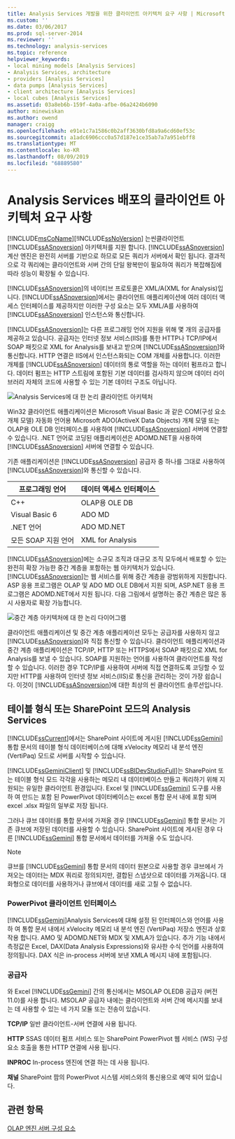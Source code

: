 ```yaml
---
title: Analysis Services 개발을 위한 클라이언트 아키텍처 요구 사항 | Microsoft Docs
ms.custom: ''
ms.date: 03/06/2017
ms.prod: sql-server-2014
ms.reviewer: ''
ms.technology: analysis-services
ms.topic: reference
helpviewer_keywords:
- local mining models [Analysis Services]
- Analysis Services, architecture
- providers [Analysis Services]
- data pumps [Analysis Services]
- client architecture [Analysis Services]
- local cubes [Analysis Services]
ms.assetid: 03a8eb6b-159f-4a0a-afbe-06a2424b6090
author: minewiskan
ms.author: owend
manager: craigg
ms.openlocfilehash: e91e1c7a1586c0b2aff3630bfd8a9a6cd60ef53c
ms.sourcegitcommit: a1adc6906ccc0a57d187e1ce35ab7a7a951ebff8
ms.translationtype: MT
ms.contentlocale: ko-KR
ms.lasthandoff: 08/09/2019
ms.locfileid: "68889580"
---
```

# <a name="client-architecture-requirements-for-analysis-services-development"></a>Analysis Services 배포의 클라이언트 아키텍처 요구 사항
  [!INCLUDE[msCoName](../../../includes/msconame-md.md)][!INCLUDE[ssNoVersion](../../../includes/ssnoversion-md.md)] 는씬클라이언트[!INCLUDE[ssASnoversion](../../../includes/ssasnoversion-md.md)] 아키텍처를 지원 합니다. [!INCLUDE[ssASnoversion](../../../includes/ssasnoversion-md.md)] 계산 엔진은 완전히 서버를 기반으로 하므로 모든 쿼리가 서버에서 확인 됩니다. 결과적으로 각 쿼리에는 클라이언트와 서버 간의 단일 왕복만이 필요하여 쿼리가 복잡해짐에 따라 성능이 확장될 수 있습니다.  
  
 [!INCLUDE[ssASnoversion](../../../includes/ssasnoversion-md.md)]의 네이티브 프로토콜은 XML/A(XML for Analysis)입니다. [!INCLUDE[ssASnoversion](../../../includes/ssasnoversion-md.md)]에서는 클라이언트 애플리케이션에 여러 데이터 액세스 인터페이스를 제공하지만 이러한 구성 요소는 모두 XML/A를 사용하여 [!INCLUDE[ssASnoversion](../../../includes/ssasnoversion-md.md)] 인스턴스와 통신합니다.  
  
 [!INCLUDE[ssASnoversion](../../../includes/ssasnoversion-md.md)]는 다른 프로그래밍 언어 지원을 위해 몇 개의 공급자를 제공하고 있습니다. 공급자는 인터넷 정보 서비스(IIS)를 통한 HTTP나 TCP/IP에서 SOAP 패킷으로 XML for Analysis를 보내고 받으며 [!INCLUDE[ssASnoversion](../../../includes/ssasnoversion-md.md)]와 통신합니다. HTTP 연결은 IIS에서 인스턴스화되는 COM 개체를 사용합니다. 이러한 개체를 [!INCLUDE[ssASnoversion](../../../includes/ssasnoversion-md.md)] 데이터의 통로 역할을 하는 데이터 펌프라고 합니다. 데이터 펌프는 HTTP 스트림에 포함된 기본 데이터를 검사하지 않으며 데이터 라이브러리 자체의 코드에 사용할 수 있는 기본 데이터 구조도 아닙니다.  
  
 ![Analysis Services에 대 한 논리 클라이언트 아키텍처](https://docs.microsoft.com/analysis-services/analysis-services/dev-guide/media/as-clientarch9.gif "Analysis Services에 대 한 논리 클라이언트 아키텍처")  
  
 Win32 클라이언트 애플리케이션은 Microsoft Visual Basic 과 같은 COM(구성 요소 개체 모델) 자동화 언어용 Microsoft ADO(ActiveX Data Objects) 개체 모델 또는 OLAP용 OLE DB 인터페이스를 사용하여 [!INCLUDE[ssASnoversion](../../../includes/ssasnoversion-md.md)] 서버에 연결할 수 있습니다. .NET 언어로 코딩된 애플리케이션은 ADOMD.NET을 사용하여 [!INCLUDE[ssASnoversion](../../../includes/ssasnoversion-md.md)] 서버에 연결할 수 있습니다.  
  
 기존 애플리케이션은 [!INCLUDE[ssASnoversion](../../../includes/ssasnoversion-md.md)] 공급자 중 하나를 그대로 사용하여 [!INCLUDE[ssASnoversion](../../../includes/ssasnoversion-md.md)]와 통신할 수 있습니다.  
  
|프로그래밍 언어|데이터 액세스 인터페이스|  
|--------------------------|---------------------------|  
|C++|OLAP용 OLE DB|  
|Visual Basic 6|ADO MD|  
|.NET 언어|ADO MD.NET|  
|모든 SOAP 지원 언어|XML for Analysis|  
  
 [!INCLUDE[ssASnoversion](../../../includes/ssasnoversion-md.md)]에는 소규모 조직과 대규모 조직 모두에서 배포할 수 있는 완전히 확장 가능한 중간 계층을 포함하는 웹 아키텍처가 있습니다. [!INCLUDE[ssASnoversion](../../../includes/ssasnoversion-md.md)]는 웹 서비스를 위해 중간 계층을 광범위하게 지원합니다. ASP 응용 프로그램은 OLAP 및 ADO MD OLE DB에서 지원 되며, ASP.NET 응용 프로그램은 ADOMD.NET에서 지원 됩니다. 다음 그림에서 설명하는 중간 계층은 많은 동시 사용자로 확장 가능합니다.  
  
 ![중간 계층 아키텍처에 대 한 논리 다이어그램](https://docs.microsoft.com/analysis-services/analysis-services/dev-guide/media/as-midtierarch9.gif "중간 계층 아키텍처에 대 한 논리 다이어그램")  
  
 클라이언트 애플리케이션 및 중간 계층 애플리케이션 모두는 공급자를 사용하지 않고 [!INCLUDE[ssASnoversion](../../../includes/ssasnoversion-md.md)]와 직접 통신할 수 있습니다. 클라이언트 애플리케이션과 중간 계층 애플리케이션은 TCP/IP, HTTP 또는 HTTPS에서 SOAP 패킷으로 XML for Analysis를 보낼 수 있습니다. SOAP를 지원하는 언어를 사용하여 클라이언트를 작성할 수 있습니다. 이러한 경우 TCP/IP를 사용하여 서버에 직접 연결하도록 코딩할 수 있지만 HTTP를 사용하여 인터넷 정보 서비스(IIS)로 통신을 관리하는 것이 가장 쉽습니다. 이것이 [!INCLUDE[ssASnoversion](../../../includes/ssasnoversion-md.md)]에 대한 최상의 씬 클라이언트 솔루션입니다.  
  
## <a name="analysis-services-in-tabular-or-sharepoint-mode"></a>테이블 형식 또는 SharePoint 모드의 Analysis Services  
 [!INCLUDE[ssCurrent](../../../includes/sscurrent-md.md)]에서는 SharePoint 사이트에 게시된 [!INCLUDE[ssGemini](../../../includes/ssgemini-md.md)] 통합 문서의 테이블 형식 데이터베이스에 대해 xVelocity 메모리 내 분석 엔진(VertiPaq) 모드로 서버를 시작할 수 있습니다.  
  
 [!INCLUDE[ssGeminiClient](../../../includes/ssgeminiclient-md.md)] 및 [!INCLUDE[ssBIDevStudioFull](../../../includes/ssbidevstudiofull-md.md)]는 SharePoint 또는 테이블 형식 모드 각각을 사용하는 메모리 내 데이터베이스 만들고 쿼리하기 위해 지원되는 유일한 클라이언트 환경입니다. Excel 및 [!INCLUDE[ssGemini](../../../includes/ssgemini-md.md)] 도구를 사용 하 여 만드는 포함 된 PowerPivot 데이터베이스는 excel 통합 문서 내에 포함 되며 excel .xlsx 파일의 일부로 저장 됩니다.  
  
 그러나 큐브 데이터를 통합 문서에 가져올 경우 [!INCLUDE[ssGemini](../../../includes/ssgemini-md.md)] 통합 문서는 기존 큐브에 저장된 데이터를 사용할 수 있습니다. SharePoint 사이트에 게시된 경우 다른 [!INCLUDE[ssGemini](../../../includes/ssgemini-md.md)] 통합 문서에서 데이터를 가져올 수도 있습니다.  
  
> [!NOTE]  
>  큐브를 [!INCLUDE[ssGemini](../../../includes/ssgemini-md.md)] 통합 문서의 데이터 원본으로 사용할 경우 큐브에서 가져오는 데이터는 MDX 쿼리로 정의되지만, 결합된 스냅샷으로 데이터를 가져옵니다. 대화형으로 데이터를 사용하거나 큐브에서 데이터를 새로 고칠 수 없습니다.  
  
### <a name="interfaces-for-powerpivot-client"></a>PowerPivot 클라이언트 인터페이스  
 [!INCLUDE[ssGemini](../../../includes/ssgemini-md.md)]Analysis Services에 대해 설정 된 인터페이스와 언어를 사용 하 여 통합 문서 내에서 xVelocity 메모리 내 분석 엔진 (VertiPaq) 저장소 엔진과 상호 작용 합니다. AMO 및 ADOMD.NET와 MDX 및 XMLA가 있습니다. 추가 기능 내에서 측정값은 Excel, DAX(Data Analysis Expressions)와 유사한 수식 언어를 사용하여 정의됩니다. DAX 식은 in-process 서버에 보낸 XMLA 메시지 내에 포함됩니다.  
  
### <a name="providers"></a>공급자  
 와 Excel [!INCLUDE[ssGemini](../../../includes/ssgemini-md.md)] 간의 통신에서는 MSOLAP OLEDB 공급자 (버전 11.0)를 사용 합니다. MSOLAP 공급자 내에는 클라이언트와 서버 간에 메시지를 보내는 데 사용할 수 있는 네 가지 모듈 또는 전송이 있습니다.  
  
 **TCP/IP** 일반 클라이언트-서버 연결에 사용 됩니다.  
  
 **HTTP** SSAS 데이터 펌프 서비스 또는 SharePoint PowerPivot 웹 서비스 (WS) 구성 요소 호출을 통한 HTTP 연결에 사용 됩니다.  
  
 **INPROC** In-process 엔진에 연결 하는 데 사용 됩니다.  
  
 **채널** SharePoint 팜의 PowerPivot 시스템 서비스와의 통신용으로 예약 되어 있습니다.  
  
## <a name="see-also"></a>관련 항목  
 [OLAP 엔진 서버 구성 요소](olap-engine-server-components.md)  
  
  
